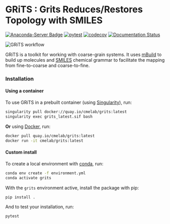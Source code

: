 # GRiTS : Grits Reduces/Restores Topology with SMILES
[![Anaconda-Server Badge](https://anaconda.org/conda-forge/grits/badges/version.svg)](https://anaconda.org/conda-forge/grits)
[![pytest](https://github.com/cmelab/grits/actions/workflows/pytest.yml/badge.svg)](https://github.com/cmelab/grits/actions/workflows/pytest.yml)
[![codecov](https://codecov.io/gh/cmelab/grits/branch/main/graph/badge.svg?token=lGG8Zf65HP)](https://codecov.io/gh/cmelab/grits)
[![Documentation Status](https://readthedocs.org/projects/grits/badge/?version=latest)](https://grits.readthedocs.io/en/latest/?badge=latest)

![GRiTS workflow](/.github/grits.png)

GRiTS is a toolkit for working with coarse-grain systems. It uses [mBuild](https://github.com/mosdef-hub/mbuild) to build up molecules and [SMILES](https://www.daylight.com/dayhtml/doc/theory/theory.smiles.html) chemical grammar to facilitate the mapping from fine-to-coarse and coarse-to-fine.

### Installation
#### Using a container

To use GRiTS in a prebuilt container (using [Singularity](https://singularity.lbl.gov/)), run:
```bash
singularity pull docker://quay.io/cmelab/grits:latest
singularity exec grits_latest.sif bash
```

**Or** using [Docker](https://docs.docker.com/), run:
```bash
docker pull quay.io/cmelab/grits:latest
docker run -it cmelab/grits:latest
```

#### Custom install
To create a local environment with [conda](https://docs.conda.io/en/latest/miniconda.html), run:
```bash
conda env create -f environment.yml
conda activate grits
```
With the `grits` environment active, install the package with pip:
```
pip install .
```
And to test your installation, run:
```
pytest
```
